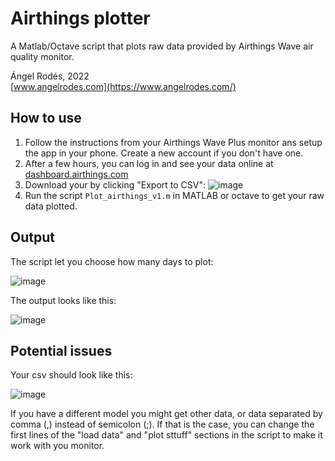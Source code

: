 # Airthings plotter
A Matlab/Octave script that plots raw data provided by Airthings Wave air quality monitor.

Ángel Rodés, 2022 \
[www.angelrodes.com](https://www.angelrodes.com/)

## How to use

1. Follow the instructions from your Airthings Wave Plus monitor ans setup the app in your phone. Create a new account if you don't have one.
2. After a few hours, you can log in and see your data online at [dashboard.airthings.com](https://dashboard.airthings.com/)
3. Download your by clicking "Export to CSV":
![image](https://user-images.githubusercontent.com/53089531/191991436-8d520cce-e0a9-4901-9a91-c6e558ce6c81.png)
4. Run the script ```Plot_airthings_v1.m``` in MATLAB or octave to get your raw data plotted.

## Output

The script let you choose how many days to plot:

![image](https://user-images.githubusercontent.com/53089531/191992157-b0210de1-4d3d-471a-814c-ede03e683d81.png)

The output looks like this:

![image](https://user-images.githubusercontent.com/53089531/191994587-eac1e5b2-b108-4b6a-88e7-ed3a6049b0fd.png)

## Potential issues
Your csv should look like this:

![image](https://user-images.githubusercontent.com/53089531/191991075-5900ab53-ddfc-4321-a3cf-71188a065a8a.png)

If you have a different model you might get other data, or data separated by comma (,) instead of semicolon (;). If that is the case, you can change the first lines of the "load data" and "plot sttuff" sections in the script to make it work with you monitor.
